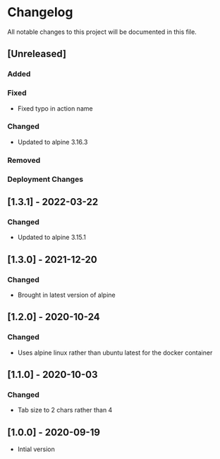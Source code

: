 ﻿# Changelog
All notable changes to this project will be documented in this file.

<!--
Please ADD ALL Changes to the UNRELASED SECTION and not a specific release
-->

## [Unreleased]
### Added
### Fixed
- Fixed typo in action name
### Changed
- Updated to alpine 3.16.3
### Removed
### Deployment Changes

<!-- 
Releases that have at least been deployed to staging, BUT NOT necessarily released to live.  Changes should be moved from [Unreleased] into here as they are merged into the appropriate release branch
-->
## [1.3.1] - 2022-03-22
### Changed
- Updated to alpine 3.15.1

## [1.3.0] - 2021-12-20
### Changed
- Brought in latest version of alpine

## [1.2.0] - 2020-10-24
### Changed
- Uses alpine linux rather than ubuntu latest for the docker container

## [1.1.0] - 2020-10-03
### Changed
- Tab size to 2 chars rather than 4

## [1.0.0] - 2020-09-19
- Intial version
